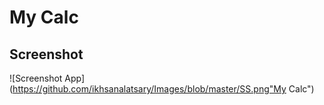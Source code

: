 # My Calc

## Screenshot
![Screenshot App](https://github.com/ikhsanalatsary/Images/blob/master/SS.png"My Calc")

